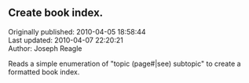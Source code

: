 ## Create book index.  
Originally published: 2010-04-05 18:58:44  
Last updated: 2010-04-07 22:20:21  
Author: Joseph Reagle  
  
Reads a simple enumeration of "topic (page#|see) subtopic" to create a formatted book index. 